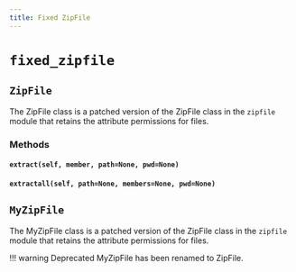 ```yaml
---
title: Fixed ZipFile
---
```


# `fixed_zipfile`

## `ZipFile`

The ZipFile class is a patched version of the ZipFile class in the `zipfile` module that
retains the attribute permissions for files.

### Methods

#### `extract(self, member, path=None, pwd=None)`

#### `extractall(self, path=None, members=None, pwd=None)`

## `MyZipFile`

The MyZipFile class is a patched version of the ZipFile class in the `zipfile` module that
retains the attribute permissions for files.

!!! warning Deprecated
    MyZipFile has been renamed to ZipFile.